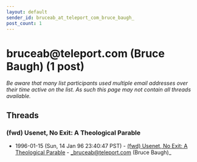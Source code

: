 ```yaml
---
layout: default
sender_id: bruceab_at_teleport_com_bruce_baugh_
post_count: 1
---
```


# bruceab<span>@</span>teleport.com (Bruce Baugh) (1 post)

_Be aware that many list participants used multiple email addresses over their time active on the list. As such this page may not contain all threads available._

## Threads

### (fwd) Usenet, No Exit: A Theological Parable
+ 1996-01-15 (Sun, 14 Jan 96 23:40:47 PST) - [(fwd) Usenet, No Exit: A Theological Parable](/archive/1996/01/1941cf5d28996c9d3d0cd3b7ec2d68d5cba83b8c364a07ec83562b51f7b28f85) - _bruceab@teleport.com (Bruce Baugh)_

